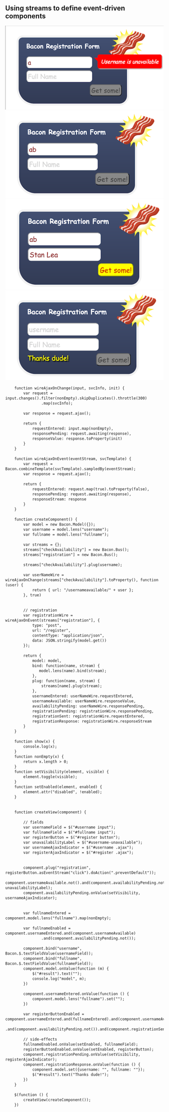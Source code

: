 ## Using streams to define event-driven components

![ ](screen1.png) ![ ](screen2.png)
![ ](screen3.png) ![ ](screen4.png)

        function wireAjaxOnChange(input, svcInfo, init) {
            var request = input.changes().filter(nonEmpty).skipDuplicates().throttle(300)
                    .map(svcInfo);

            var response = request.ajax();

            return {
                requestEntered: input.map(nonEmpty),
                responsePending: request.awaiting(response),
                responseValue: response.toProperty(init)
            }
        }

        function wireAjaxOnEvent(eventStream, svcTemplate) {
            var request = Bacon.combineTemplate(svcTemplate).sampledBy(eventStream);
            var response = request.ajax();

            return {
                requestEntered: request.map(true).toProperty(false),
                responsePending: request.awaiting(response),
                responseStream: response
            }
        }

        function createComponent() {
            var model = new Bacon.Model({});
            var username = model.lens("username");
            var fullname = model.lens("fullname");

            var streams = {};
            streams["checkAvailability"] = new Bacon.Bus();
            streams["registration"] = new Bacon.Bus();

            streams["checkAvailability"].plug(username);

            var userNameWire = wireAjaxOnChange(streams["checkAvailability"].toProperty(), function (user) {
                return { url: "/usernameavailable/" + user };
            }, true)


            // registration
            var registrationWire = wireAjaxOnEvent(streams["registration"], {
                type: "post",
                url: "/register",
                contentType: "application/json",
                data: JSON.stringify(model.get())
            });

            return {
                model: model,
                bind: function(name, stream) {
                   model.lens(name).bind(stream);
                },
                plug: function(name, stream) {
                    streams[name].plug(stream);
                },
                usernameEntered: userNameWire.requestEntered,
                usernameAvailable: userNameWire.responseValue,
                availabilityPending: userNameWire.responsePending,
                registrationPending: registrationWire.responsePending,
                registrationSent: registrationWire.requestEntered,
                registrationResponse: registrationWire.responseStream
            }
        }

        function show(x) {
            console.log(x);
        }
        function nonEmpty(x) {
            return x.length > 0;
        }
        function setVisibility(element, visible) {
            element.toggle(visible);
        }
        function setEnabled(element, enabled) {
            element.attr("disabled", !enabled);
        }


        function createView(component) {

            // fields
            var usernameField = $("#username input");
            var fullnameField = $("#fullname input");
            var registerButton = $("#register button");
            var unavailabilityLabel = $("#username-unavailable");
            var usernameAjaxIndicator = $("#username .ajax");
            var registerAjaxIndicator = $("#register .ajax");


            component.plug("registration", registerButton.asEventStream("click").doAction(".preventDefault"));
            component.usernameAvailable.not().and(component.availabilityPending.not()).onValue(setVisibility, unavailabilityLabel);
            component.availabilityPending.onValue(setVisibility, usernameAjaxIndicator);


            var fullnameEntered = component.model.lens("fullname").map(nonEmpty);

            var fullnameEnabled = component.usernameEntered.and(component.usernameAvailable)
                    .and(component.availabilityPending.not());

            component.bind("username", Bacon.$.textFieldValue(usernameField));
            component.bind("fullname", Bacon.$.textFieldValue(fullnameField));
            component.model.onValue(function (m) {
                $("#result").text("");
                console.log("model", m);
            })

            component.usernameEntered.onValue(function () {
                component.model.lens("fullname").set("");
            })

            var registerButtonEnabled = component.usernameEntered.and(fullnameEntered).and(component.usernameAvailable)
                    .and(component.availabilityPending.not()).and(component.registrationSent.not());

            // side-effects
            fullnameEnabled.onValue(setEnabled, fullnameField);
            registerButtonEnabled.onValue(setEnabled, registerButton);
            component.registrationPending.onValue(setVisibility, registerAjaxIndicator);
            component.registrationResponse.onValue(function () {
                component.model.set({username: "", fullname: ""});
                $("#result").text("Thanks dude!");
            })
        }

        $(function () {
            createView(createComponent());
        })
